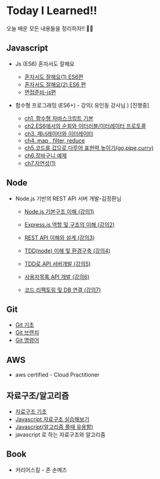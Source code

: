 # Today I Learned!!

오늘 배운 모든 내용들을 정리하자!! :man_student:
## Javascript
* Js (ES6) 혼자서도 잘해요

  * [혼자서도 잘해요(1) ES6편](https://github.com/rockjeon/TIL/blob/master/Grammar.js/%ED%98%BC%EC%9E%90%EC%84%9C%EB%8F%84%20%EC%9E%98%ED%95%B4%EC%9A%94(1).md)
  * [혼자서도 잘해요(2) ES6 편](https://github.com/rockjeon/TIL/blob/master/Grammar.js/%ED%98%BC%EC%9E%90%EC%84%9C%EB%8F%84%20%EC%9E%98%ED%95%B4%EC%9A%94(2).md)
  * [면접준비-js편](https://github.com/rockjeon/TIL/blob/master/Grammar.js/%EB%A9%B4%EC%A0%91%EC%A4%80%EB%B9%84%20-%20js%20%EC%A7%88%EB%AC%B8.md)

* 함수형 프로그래밍 (ES6+) - 강의( 유인동 강사님 ) [진행중]

  * [ch1. 함수형 자바스크립트 기본](https://github.com/rockjeon/TIL/blob/master/Grammar.js/%ED%95%A8%EC%88%98%ED%98%95%20%ED%94%84%EB%A1%9C%EA%B7%B8%EB%9E%98%EB%B0%8D%20ES6%2B/Ch1.%20%ED%95%A8%EC%88%98%ED%98%95%20%EC%9E%90%EB%B0%94%EC%8A%A4%ED%81%AC%EB%A6%BD%ED%8A%B8%20%EA%B8%B0%EB%B3%B8.md)
  * [ch2.ES6에서의 순회와 이터러블/이터레이터 프로토콜](https://github.com/rockjeon/TIL/blob/master/Grammar.js/%ED%95%A8%EC%88%98%ED%98%95%20%ED%94%84%EB%A1%9C%EA%B7%B8%EB%9E%98%EB%B0%8D%20ES6%2B/ch2.%20ES6%EC%97%90%EC%84%9C%EC%9D%98%20%EC%88%9C%ED%9A%8C%EC%99%80%20%EC%9D%B4%ED%84%B0%EB%9F%AC%EB%B8%94%EC%9D%B4%ED%84%B0%EB%A0%88%EC%9D%B4%ED%84%B0%20%ED%94%84%EB%A1%9C%ED%86%A0%EC%BD%9C.md)
  * [ch3. 제너레이터와 이터레이터](https://github.com/rockjeon/TIL/blob/master/Grammar.js/%ED%95%A8%EC%88%98%ED%98%95%20%ED%94%84%EB%A1%9C%EA%B7%B8%EB%9E%98%EB%B0%8D%20ES6%2B/Ch3.%20%EC%A0%9C%EB%84%88%EB%A0%88%EC%9D%B4%ED%84%B0%EC%99%80%20%EC%9D%B4%ED%84%B0%EB%A0%88%EC%9D%B4%ED%84%B0.md)
  * [ch4. map , filter, reduce](https://github.com/rockjeon/TIL/blob/master/Grammar.js/%ED%95%A8%EC%88%98%ED%98%95%20%ED%94%84%EB%A1%9C%EA%B7%B8%EB%9E%98%EB%B0%8D%20ES6%2B/Ch.4%20map%2C%20filter%2C%20reduce.md)
  * [ch5.코드를 값으로 다루어 표현력 높이기(go,pipe,curry)](https://github.com/rockjeon/TIL/blob/master/Grammar.js/%ED%95%A8%EC%88%98%ED%98%95%20%ED%94%84%EB%A1%9C%EA%B7%B8%EB%9E%98%EB%B0%8D%20ES6%2B/Ch.5%20%EC%BD%94%EB%93%9C%EB%A5%BC%20%EA%B0%92%EC%9C%BC%EB%A1%9C%20%EB%8B%A4%EB%A3%A8%EC%96%B4%20%ED%91%9C%ED%98%84%EB%A0%A5%20%EB%86%92%EC%9D%B4%EA%B8%B0.md)
  * [ch6.장바구니 예제](https://github.com/rockjeon/TIL/blob/master/Grammar.js/%ED%95%A8%EC%88%98%ED%98%95%20%ED%94%84%EB%A1%9C%EA%B7%B8%EB%9E%98%EB%B0%8D%20ES6%2B/Ch6%20%EC%9E%A5%EB%B0%94%EA%B5%AC%EB%8B%88%20%EC%98%88%EC%A0%9C.md)
  * [ch7.지연성(1)](https://github.com/rockjeon/TIL/blob/master/Grammar.js/%ED%95%A8%EC%88%98%ED%98%95%20%ED%94%84%EB%A1%9C%EA%B7%B8%EB%9E%98%EB%B0%8D%20ES6%2B/Ch7.%20%EC%A7%80%EC%97%B0%EC%84%B1(1).md)
  
  

## Node

* Node.js 기반의 REST API 서버 개발-김정환님

  * [Node.js 기본구조 이해 (강의1)](https://github.com/rockjeon/TIL/blob/master/node/Node.js%20%EA%B8%B0%EB%B3%B8%EA%B5%AC%EC%A1%B0%20%EC%9D%B4%ED%95%B4(%EA%B0%95%EC%9D%981).md)

  * [Express.js 역할 및 구조의 이해 (강의2)](https://github.com/rockjeon/TIL/blob/master/node/Express.%20js%20%EC%97%AD%ED%95%A0%20%EB%B0%8F%20%EA%B5%AC%EC%A1%B0%EC%9D%98%20%EC%9D%B4%ED%95%B4(%EA%B0%95%EC%9D%982).md)

  * [REST API 이해와 설계 (강의3)](https://github.com/rockjeon/TIL/blob/master/node/REST%20API%20%EC%9D%B4%ED%95%B4%EC%99%80%20%EC%84%A4%EA%B3%84(%EA%B0%95%EC%9D%983).md)

  * [TDD(node) 이해 및 환경구축 (강의4)](https://github.com/rockjeon/TIL/blob/master/node/TDD(node)%20%EC%9D%B4%ED%95%B4%20%EB%B0%8F%20%ED%99%98%EA%B2%BD%EA%B5%AC%EC%B6%95(%EA%B0%95%EC%9D%984).md)

  * [TDD로 API 서버개발 (강의5)](https://github.com/rockjeon/TIL/blob/master/node/TDD%EB%A1%9C%20API%20%EC%84%9C%EB%B2%84%EA%B0%9C%EB%B0%9C(%EA%B0%95%EC%9D%985).md)
  * [사용자목록 API 개발 (강의6)](https://github.com/rockjeon/TIL/blob/master/node/%EC%82%AC%EC%9A%A9%EC%9E%90%EB%AA%A9%EB%A1%9D%20API%20%EA%B0%9C%EB%B0%9C%20(%EA%B0%95%EC%9D%986).md)
  * [코드 리펙토링 및 DB 연결 (강의7)](https://github.com/rockjeon/TIL/blob/master/node/%EC%BD%94%EB%93%9C%20%EB%A6%AC%ED%8E%99%ED%86%A0%EB%A7%81%20%EB%B0%8F%20DB%EC%97%B0%EA%B2%B0%20(%EA%B0%95%EC%9D%987).md)
    


## Git

* [Git 기초](https://github.com/rockjeon/TIL/blob/master/Git/Git%EA%B8%B0%EC%B4%88.md)
* [Git 브랜치](https://github.com/rockjeon/TIL/blob/master/Git/Git_브랜치.md)
* [Git 명령어](https://github.com/rockjeon/TIL/blob/master/Git/Git%20%EB%AA%85%EB%A0%B9%EC%96%B4.md)

## AWS 

* aws certified - Cloud Practitioner

## 자료구조/알고리즘

* [자료구조 기초](https://github.com/rockjeon/TIL/blob/master/%EC%9E%90%EB%A3%8C%EA%B5%AC%EC%A1%B0/%EC%9E%90%EB%A3%8C%EA%B5%AC%EC%A1%B0.md)
* [Javascript 자료구조 실습해보기](https://github.com/rockjeon/TIL/blob/master/%EC%9E%90%EB%A3%8C%EA%B5%AC%EC%A1%B0/JS%20%EC%9E%90%EB%A3%8C%EA%B5%AC%EC%A1%B0.md)
* [Javascript(알고리즘 풀때 유용함)](https://github.com/rockjeon/TIL/blob/master/%EC%9E%90%EB%A3%8C%EA%B5%AC%EC%A1%B0/%EC%95%8C%EA%B3%A0%EB%A6%AC%EC%A6%98%5Bjavascript%5D.md)
* javascript 로 하는 자료구조와 알고리즘
## Book

* 커리어스킬 - 존 손메즈





